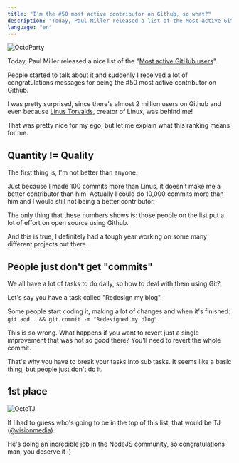 ```yaml
---
title: "I'm the #50 most active contributor on Github, so what?"
description: "Today, Paul Miller released a list of the Most active GitHub users. People started to talk about it and suddenly I received a lot of congratulations messages for being the #50 most active contributor on Github. I was pretty surprised, since there's almost 3 million users on Github and even because Linus Torvalds, creator of Linux, was behind me! That was pretty nice for my ego, but let me explain what this ranking means for real."
language: "en"
---
```


![OctoParty](/assets/img/posts/octoparty.jpg)

Today, Paul Miller released a nice list of the "[Most active GitHub users](https://gist.github.com/2657075)".

People started to talk about it and suddenly I received a lot of congratulations messages for being the #50 most active contributor on Github.

I was pretty surprised, since there's almost 2 million users on Github and even because [Linus Torvalds](http://en.wikipedia.org/wiki/Linus_Torvalds), creator of Linux, was behind me!

That was pretty nice for my ego, but let me explain what this ranking means for me.

<!-- more -->

## Quantity != Quality

The first thing is, I'm not better than anyone.

Just because I made 100 commits more than Linus, it doesn’t make me a better contributor than him. Actually I could do 10,000 commits more than him and I would still not being a better contributor.

The only thing that these numbers shows is: those people on the list put a lot of effort on open source using Github.

And this is true, I definitely had a tough year working on some many different projects out there.

## People just don't get "commits"

We all have a lot of tasks to do daily, so how to deal with them using Git?

Let's say you have a task called "Redesign my blog".

Some people start coding it, making a lot of changes and when it's finished: `git add . && git commit -m "Redesigned my blog"`.

This is so wrong. What happens if you want to revert just a single improvement that was not so good there? You'll need to revert the whole commit.

That's why you have to break your tasks into sub tasks. It seems like a basic thing, but people just don't do it.

## 1st place

![OctoTJ](/assets/img/posts/octotj.jpg)

If I had to guess who's going to be in the top of this list, that would be TJ ([@visionmedia](http://github.com/visionmedia)).

He's doing an incredible job in the NodeJS community, so congratulations man, you deserve it :)